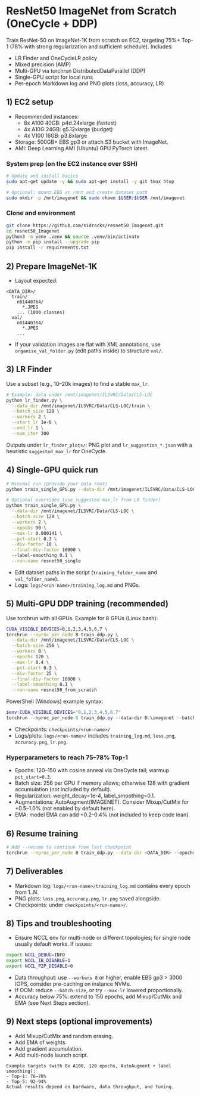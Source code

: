 # ResNet50 ImageNet from Scratch (OneCycle + DDP)

Train ResNet-50 on ImageNet-1K from scratch on EC2, targeting 75%+ Top-1 (78% with strong regularization and sufficient schedule). Includes:
- LR Finder and OneCycleLR policy
- Mixed precision (AMP)
- Multi-GPU via torchrun DistributedDataParallel (DDP)
- Single-GPU script for local runs
- Per-epoch Markdown log and PNG plots (loss, accuracy, LR)

## 1) EC2 setup

- Recommended instances:
  - 8x A100 40GB: p4d.24xlarge (fastest)
  - 4x A10G 24GB: g5.12xlarge (budget)
  - 4x V100 16GB: p3.8xlarge
- Storage: 500GB+ EBS gp3 or attach S3 bucket with ImageNet.
- AMI: Deep Learning AMI (Ubuntu) GPU PyTorch latest.

### System prep (on the EC2 instance over SSH)
```bash
# Update and install basics
sudo apt-get update -y && sudo apt-get install -y git tmux htop

# Optional: mount EBS at /mnt and create dataset path
sudo mkdir -p /mnt/imagenet && sudo chown $USER:$USER /mnt/imagenet
```

### Clone and environment
```bash
git clone https://github.com/sidrocks/resnet50_Imagenet.git
cd resnet50_Imagenet
python3 -m venv .venv && source .venv/bin/activate
python -m pip install --upgrade pip
pip install -r requirements.txt
```

## 2) Prepare ImageNet-1K

- Layout expected:
```
<DATA_DIR>/
  train/
    n01440764/
      *.JPEG
    ... (1000 classes)
  val/
    n01440764/
      *.JPEG
    ...
```
- If your validation images are flat with XML annotations, use `organise_val_folder.py` (edit paths inside) to structure `val/`.

## 3) LR Finder

Use a subset (e.g., 10–20k images) to find a stable `max_lr`.
```bash
# Example: data under /mnt/imagenet/ILSVRC/Data/CLS-LOC
python lr_finder.py \
  --data_dir /mnt/imagenet/ILSVRC/Data/CLS-LOC/train \
  --batch_size 128 \
  --workers 2 \
  --start_lr 1e-6 \
  --end_lr 1 \
  --num_iter 300
```
Outputs under `lr_finder_plots/`: PNG plot and `lr_suggestion_*.json` with a heuristic `suggested_max_lr` for OneCycle.

## 4) Single-GPU quick run

```bash
# Minimal run (provide your data root)
python train_single_GPU.py --data-dir /mnt/imagenet/ILSVRC/Data/CLS-LOC --run-name resnet50_single

# Optional overrides (use suggested max_lr from LR finder)
python train_single_GPU.py \
  --data-dir /mnt/imagenet/ILSVRC/Data/CLS-LOC \
  --batch-size 128 \
  --workers 2 \
  --epochs 90 \
  --max-lr 0.000141 \
  --pct-start 0.3 \
  --div-factor 10 \
  --final-div-factor 10000 \ 
  --label-smoothing 0.1 \
  --run-name resnet50_single
```
- Edit dataset paths in the script (`training_folder_name` and `val_folder_name`).
- Logs: `logs/<run-name>/training_log.md` and PNGs.

## 5) Multi-GPU DDP training (recommended)

Use torchrun with all GPUs. Example for 8 GPUs (Linux bash):
```bash
CUDA_VISIBLE_DEVICES=0,1,2,3,4,5,6,7 \
torchrun --nproc_per_node 8 train_ddp.py \
  --data-dir /mnt/imagenet/ILSVRC/Data/CLS-LOC \
  --batch-size 256 \
  --workers 8 \
  --epochs 120 \
  --max-lr 0.4 \
  --pct-start 0.3 \
  --div-factor 25 \
  --final-div-factor 10000 \
  --label-smoothing 0.1 \
  --run-name resnet50_from_scratch
```

PowerShell (Windows) example syntax:
```powershell
$env:CUDA_VISIBLE_DEVICES="0,1,2,3,4,5,6,7"
torchrun --nproc_per_node 8 train_ddp.py --data-dir D:\imagenet --batch-size 256 --workers 8 --epochs 120 --max-lr 0.4 --pct-start 0.3 --div-factor 25 --final-div-factor 10000 --label-smoothing 0.1 --run-name resnet50_from_scratch
```
- Checkpoints: `checkpoints/<run-name>/`
- Logs/plots: `logs/<run-name>/` includes `training_log.md`, `loss.png`, `accuracy.png`, `lr.png`.

### Hyperparameters to reach 75–78% Top-1
- Epochs: 120–150 with cosine anneal via OneCycle tail; warmup `pct_start=0.3`.
- Batch size: 256 per GPU if memory allows; otherwise 128 with gradient accumulation (not included by default).
- Regularization: weight_decay=1e-4, label_smoothing=0.1.
- Augmentations: AutoAugment(IMAGENET). Consider Mixup/CutMix for +0.5–1.0% (not enabled by default here).
- EMA: model EMA can add +0.2–0.4% (not included to keep code lean).

## 6) Resume training
```bash
# Add --resume to continue from last checkpoint
torchrun --nproc_per_node 8 train_ddp.py --data-dir <DATA_DIR> --epochs 120 --max-lr <LR> --resume --run-name resnet50_from_scratch
```

## 7) Deliverables
- Markdown log: `logs/<run-name>/training_log.md` contains every epoch from 1..N.
- PNG plots: `loss.png`, `accuracy.png`, `lr.png` saved alongside.
- Checkpoints: under `checkpoints/<run-name>/`.

## 8) Tips and troubleshooting
- Ensure NCCL env for multi-node or different topologies; for single node usually default works. If issues:
```bash
export NCCL_DEBUG=INFO
export NCCL_IB_DISABLE=1
export NCCL_P2P_DISABLE=0
```
- Data throughput: use `--workers 8` or higher, enable EBS gp3 > 3000 IOPS, consider pre-caching on instance NVMe.
- If OOM: reduce `--batch-size`, or try `--max-lr` lowered proportionally.
- Accuracy below 75%: extend to 150 epochs, add Mixup/CutMix and EMA (see Next Steps section).

## 9) Next steps (optional improvements)
- Add Mixup/CutMix and random erasing.
- Add EMA of weights.
- Add gradient accumulation.
- Add multi-node launch script.

```
Example targets (with 8x A100, 120 epochs, AutoAugment + label smoothing):
- Top-1: 76–78%
- Top-5: 92–94%
Actual results depend on hardware, data throughput, and tuning.
```